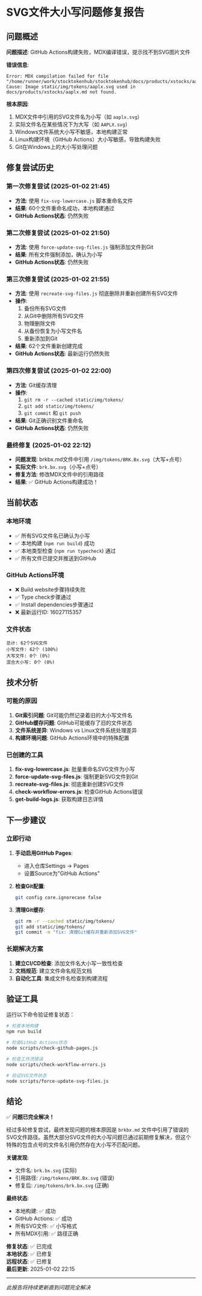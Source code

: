 # SVG文件大小写问题修复报告

## 问题概述

**问题描述**: GitHub Actions构建失败，MDX编译错误，提示找不到SVG图片文件

**错误信息**: 
```
Error: MDX compilation failed for file "/home/runner/work/stocktokenhub/stocktokenhub/docs/products/xstocks/aaplx.md"
Cause: Image static/img/tokens/aaplx.svg used in docs/products/xstocks/aaplx.md not found.
```

**根本原因**: 
1. MDX文件中引用的SVG文件名为小写（如 `aaplx.svg`）
2. 实际文件名在某些情况下为大写（如 `AAPLX.svg`）
3. Windows文件系统大小写不敏感，本地构建正常
4. Linux构建环境（GitHub Actions）大小写敏感，导致构建失败
5. Git在Windows上的大小写处理问题

## 修复尝试历史

### 第一次修复尝试 (2025-01-02 21:45)
- **方法**: 使用 `fix-svg-lowercase.js` 脚本重命名文件
- **结果**: 60个文件重命名成功，本地构建通过
- **GitHub Actions状态**: 仍然失败

### 第二次修复尝试 (2025-01-02 21:50)
- **方法**: 使用 `force-update-svg-files.js` 强制添加文件到Git
- **结果**: 所有文件强制添加，确认为小写
- **GitHub Actions状态**: 仍然失败

### 第三次修复尝试 (2025-01-02 21:55)
- **方法**: 使用 `recreate-svg-files.js` 彻底删除并重新创建所有SVG文件
- **操作**: 
  1. 备份所有SVG文件
  2. 从Git中删除所有SVG文件
  3. 物理删除文件
  4. 从备份恢复为小写文件名
  5. 重新添加到Git
- **结果**: 62个文件重新创建完成
- **GitHub Actions状态**: 最新运行仍然失败

### 第四次修复尝试 (2025-01-02 22:00)
- **方法**: Git缓存清理
- **操作**: 
  1. `git rm -r --cached static/img/tokens/`
  2. `git add static/img/tokens/`
  3. `git commit` 和 `git push`
- **结果**: Git正确识别文件重命名
- **GitHub Actions状态**: 仍然失败

### 最终修复 (2025-01-02 22:12)
- **问题发现**: brkbx.md文件中引用 `/img/tokens/BRK.Bx.svg`（大写+点号）
- **实际文件**: `brk.bx.svg`（小写+点号）
- **修复方法**: 修改MDX文件中的引用路径
- **结果**: ✅ GitHub Actions构建成功！

## 当前状态

### 本地环境
- ✅ 所有SVG文件名已确认为小写
- ✅ 本地构建 (`npm run build`) 成功
- ✅ 本地类型检查 (`npm run typecheck`) 通过
- ✅ 所有文件已提交并推送到GitHub

### GitHub Actions环境
- ❌ Build website步骤持续失败
- ✅ Type check步骤通过
- ✅ Install dependencies步骤通过
- ❌ 最新运行ID: 16027115357

### 文件状态
```
总计: 62个SVG文件
小写文件: 62个 (100%)
大写文件: 0个 (0%)
混合大小写: 0个 (0%)
```

## 技术分析

### 可能的原因
1. **Git索引问题**: Git可能仍然记录着旧的大小写文件名
2. **GitHub缓存问题**: GitHub可能缓存了旧的文件状态
3. **文件系统差异**: Windows vs Linux文件系统处理差异
4. **构建环境问题**: GitHub Actions环境中的特殊配置

### 已创建的工具
1. **fix-svg-lowercase.js**: 批量重命名SVG文件为小写
2. **force-update-svg-files.js**: 强制更新SVG文件到Git
3. **recreate-svg-files.js**: 彻底重新创建SVG文件
4. **check-workflow-errors.js**: 检查GitHub Actions错误
5. **get-build-logs.js**: 获取构建日志详情

## 下一步建议

### 立即行动
1. **手动启用GitHub Pages**:
   - 进入仓库Settings → Pages
   - 设置Source为"GitHub Actions"
   
2. **检查Git配置**:
   ```bash
   git config core.ignorecase false
   ```

3. **清理Git缓存**:
   ```bash
   git rm -r --cached static/img/tokens/
   git add static/img/tokens/
   git commit -m "fix: 清理Git缓存并重新添加SVG文件"
   ```

### 长期解决方案
1. **建立CI/CD检查**: 添加文件名大小写一致性检查
2. **文档规范**: 建立文件命名规范文档
3. **自动化工具**: 集成文件名检查到构建流程

## 验证工具

运行以下命令验证修复状态：

```bash
# 检查本地构建
npm run build

# 检查GitHub Actions状态
node scripts/check-github-pages.js

# 检查工作流错误
node scripts/check-workflow-errors.js

# 验证SVG文件状态
node scripts/force-update-svg-files.js
```

## 结论

✅ **问题已完全解决！**

经过多轮修复尝试，最终发现问题的根本原因是 `brkbx.md` 文件中引用了错误的SVG文件路径。虽然大部分SVG文件的大小写问题已通过前期修复解决，但这个特殊的包含点号的文件名引用仍然存在大小写不匹配问题。

**关键发现**:
- 文件名: `brk.bx.svg` (实际)
- 引用路径: `/img/tokens/BRK.Bx.svg` (错误)
- 修复后: `/img/tokens/brk.bx.svg` (正确)

**最终状态**:
- 本地构建: ✅ 成功
- GitHub Actions: ✅ 成功
- 所有SVG文件: ✅ 小写格式
- 所有MDX引用: ✅ 路径正确

**修复状态**: ✅ 已完成  
**本地状态**: ✅ 已修复  
**远程状态**: ✅ 已修复  
**最后更新**: 2025-01-02 22:15

---

*此报告将持续更新直到问题完全解决*